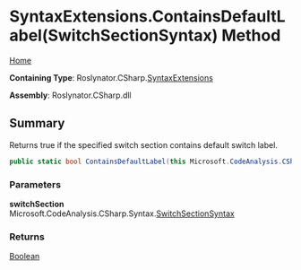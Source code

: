 # SyntaxExtensions\.ContainsDefaultLabel\(SwitchSectionSyntax\) Method

[Home](../../../../README.md)

**Containing Type**: Roslynator\.CSharp\.[SyntaxExtensions](../README.md)

**Assembly**: Roslynator\.CSharp\.dll

## Summary

Returns true if the specified switch section contains default switch label\.

```csharp
public static bool ContainsDefaultLabel(this Microsoft.CodeAnalysis.CSharp.Syntax.SwitchSectionSyntax switchSection)
```

### Parameters

**switchSection** &emsp; Microsoft\.CodeAnalysis\.CSharp\.Syntax\.[SwitchSectionSyntax](https://docs.microsoft.com/en-us/dotnet/api/microsoft.codeanalysis.csharp.syntax.switchsectionsyntax)

### Returns

[Boolean](https://docs.microsoft.com/en-us/dotnet/api/system.boolean)

